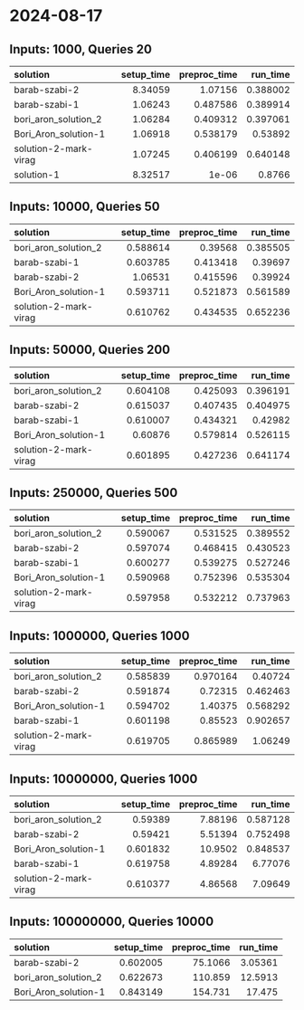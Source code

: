 # 2024-08-17

## Inputs: 1000, Queries 20

| solution              |   setup_time |   preproc_time |   run_time |
|:----------------------|-------------:|---------------:|-----------:|
| barab-szabi-2         |      8.34059 |       1.07156  |   0.388002 |
| barab-szabi-1         |      1.06243 |       0.487586 |   0.389914 |
| bori_aron_solution_2  |      1.06284 |       0.409312 |   0.397061 |
| Bori_Aron_solution-1  |      1.06918 |       0.538179 |   0.53892  |
| solution-2-mark-virag |      1.07245 |       0.406199 |   0.640148 |
| solution-1            |      8.32517 |       1e-06    |   0.8766   |

## Inputs: 10000, Queries 50

| solution              |   setup_time |   preproc_time |   run_time |
|:----------------------|-------------:|---------------:|-----------:|
| bori_aron_solution_2  |     0.588614 |       0.39568  |   0.385505 |
| barab-szabi-1         |     0.603785 |       0.413418 |   0.39697  |
| barab-szabi-2         |     1.06531  |       0.415596 |   0.39924  |
| Bori_Aron_solution-1  |     0.593711 |       0.521873 |   0.561589 |
| solution-2-mark-virag |     0.610762 |       0.434535 |   0.652236 |

## Inputs: 50000, Queries 200

| solution              |   setup_time |   preproc_time |   run_time |
|:----------------------|-------------:|---------------:|-----------:|
| bori_aron_solution_2  |     0.604108 |       0.425093 |   0.396191 |
| barab-szabi-2         |     0.615037 |       0.407435 |   0.404975 |
| barab-szabi-1         |     0.610007 |       0.434321 |   0.42982  |
| Bori_Aron_solution-1  |     0.60876  |       0.579814 |   0.526115 |
| solution-2-mark-virag |     0.601895 |       0.427236 |   0.641174 |

## Inputs: 250000, Queries 500

| solution              |   setup_time |   preproc_time |   run_time |
|:----------------------|-------------:|---------------:|-----------:|
| bori_aron_solution_2  |     0.590067 |       0.531525 |   0.389552 |
| barab-szabi-2         |     0.597074 |       0.468415 |   0.430523 |
| barab-szabi-1         |     0.600277 |       0.539275 |   0.527246 |
| Bori_Aron_solution-1  |     0.590968 |       0.752396 |   0.535304 |
| solution-2-mark-virag |     0.597958 |       0.532212 |   0.737963 |

## Inputs: 1000000, Queries 1000

| solution              |   setup_time |   preproc_time |   run_time |
|:----------------------|-------------:|---------------:|-----------:|
| bori_aron_solution_2  |     0.585839 |       0.970164 |   0.40724  |
| barab-szabi-2         |     0.591874 |       0.72315  |   0.462463 |
| Bori_Aron_solution-1  |     0.594702 |       1.40375  |   0.568292 |
| barab-szabi-1         |     0.601198 |       0.85523  |   0.902657 |
| solution-2-mark-virag |     0.619705 |       0.865989 |   1.06249  |

## Inputs: 10000000, Queries 1000

| solution              |   setup_time |   preproc_time |   run_time |
|:----------------------|-------------:|---------------:|-----------:|
| bori_aron_solution_2  |     0.59389  |        7.88196 |   0.587128 |
| barab-szabi-2         |     0.59421  |        5.51394 |   0.752498 |
| Bori_Aron_solution-1  |     0.601832 |       10.9502  |   0.848537 |
| barab-szabi-1         |     0.619758 |        4.89284 |   6.77076  |
| solution-2-mark-virag |     0.610377 |        4.86568 |   7.09649  |

## Inputs: 100000000, Queries 10000

| solution             |   setup_time |   preproc_time |   run_time |
|:---------------------|-------------:|---------------:|-----------:|
| barab-szabi-2        |     0.602005 |        75.1066 |    3.05361 |
| bori_aron_solution_2 |     0.622673 |       110.859  |   12.5913  |
| Bori_Aron_solution-1 |     0.843149 |       154.731  |   17.475   |